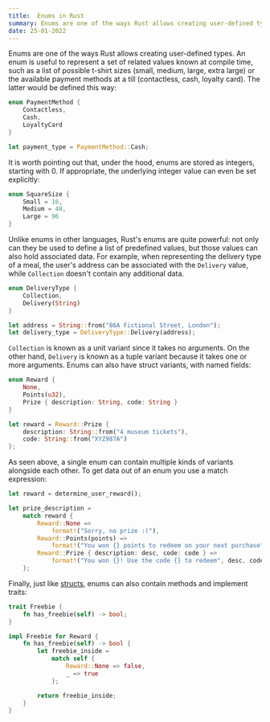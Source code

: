```yaml
---
title:  Enums in Rust
summary: Enums are one of the ways Rust allows creating user-defined types. An enum is useful to represent a set of related values known at compile time.
date: 25-01-2022
---
```


Enums are one of the ways Rust allows creating user-defined types. An enum is useful to represent a set of related values known at compile time, such as a list of possible t-shirt sizes (small, medium, large, extra large) or the available payment methods at a till (contactless, cash, loyalty card). The latter would be defined this way:

```rust
enum PaymentMethod {
    Contactless,
    Cash,
    LoyaltyCard
}

let payment_type = PaymentMethod::Cash;
```

It is worth pointing out that, under the hood, enums are stored as integers, starting with 0. If appropriate, the underlying integer value can even be set explicitly:

```rust
enum SquareSize {
    Small = 16,
    Medium = 48,
    Large = 96
}
```

Unlike enums in other languages, Rust's enums are quite powerful: not only can they be used to define a list of predefined values, but those values can also hold associated data. For example, when representing the delivery type of a meal, the user's address can be associated with the `Delivery` value, while `Collection` doesn't contain any additional data.

```rust
enum DeliveryType {
    Collection,
    Delivery(String)
}

let address = String::from("86A Fictional Street, London");
let delivery_type = DeliveryType::Delivery(address);
```

`Collection` is known as a unit variant since it takes no arguments. On the other hand, `Delivery` is known as a tuple variant because it takes one or more arguments. Enums can also have struct variants, with named fields:

```rust
enum Reward {
    None,
    Points(u32),
    Prize { description: String, code: String }
}

let reward = Reward::Prize {
    description: String::from("4 museum tickets"),
    code: String::from("XYZ987A")
};
```

As seen above, a single enum can contain multiple kinds of variants alongside each other. To get data out of an enum you use a match expression:

```rust
let reward = determine_user_reward();

let prize_description =
    match reward {
        Reward::None =>
            format!("Sorry, no prize :("),
        Reward::Points(points) =>
            format!("You won {} points to redeem on your next purchase", points),
        Reward::Prize { description: desc, code: code } =>
            format!("You won {}! Use the code {} to redeem", desc, code)
    };
```

Finally, just like [structs](/posts/structs-in-rust.html), enums can also contain methods and implement traits:

```rust
trait Freebie {
    fn has_freebie(self) -> bool;
}

impl Freebie for Reward {
    fn has_freebie(self) -> bool {
        let freebie_inside =
            match self {
                Reward::None => false,
                _ => true
            };

        return freebie_inside;
    }
}
```
